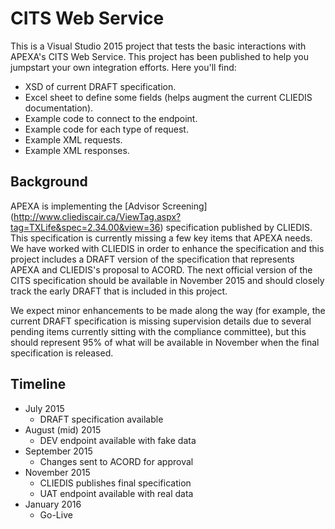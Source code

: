 # CITS Web Service

This is a Visual Studio 2015 project that tests the basic interactions with APEXA's CITS Web Service.  This project has been published to help you jumpstart your own integration efforts.  Here you'll find:

- XSD of current DRAFT specification.
- Excel sheet to define some fields (helps augment the current CLIEDIS documentation).
- Example code to connect to the endpoint.
- Example code for each type of request.
- Example XML requests.
- Example XML responses.

## Background
APEXA is implementing the [Advisor Screening] (http://www.cliediscair.ca/ViewTag.aspx?tag=TXLife&spec=2.34.00&view=36) specification published by CLIEDIS.  This specification is currently missing a few key items that APEXA needs.  We have worked with CLIEDIS in order to enhance the specification and this project includes a DRAFT version of the specification that represents APEXA and CLIEDIS's proposal to ACORD.  The next official version of the CITS specification should be available in November 2015 and should closely track the early DRAFT that is included in this project.

We expect minor enhancements to be made along the way (for example, the current DRAFT specification is missing supervision details due to several pending items currently sitting with the compliance committee), but this should represent 95% of what will be available in November when the final specification is released.

## Timeline
- July 2015
  - DRAFT specification available
- August (mid) 2015
  - DEV endpoint available with fake data
- September 2015
  - Changes sent to ACORD for approval
- November 2015
  - CLIEDIS publishes final specification
  - UAT endpoint available with real data
- January 2016
  - Go-Live
